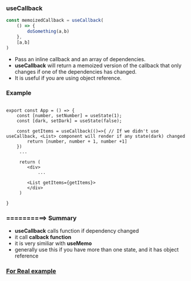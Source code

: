 ### useCallback
```ts
const memoizedCallback = useCallback(
    () => {
        doSomething(a,b)
    },
    [a,b]
)
```
* Pass an inline callback and an array of dependencies.
* **useCallback** will return a memoized version of the callback that only changes if one of the dependencies has changed.
* It is useful if you are using object reference.

### Example

```tsx

export const App = () => {
    const [number, setNumber] = useState(1);
    const [dark, setDark] = useState(false);

    const getItems = useCallback(()=>{ // If we didn't use useCallback, <List> component will render if any state(dark) changed
        return [number, number + 1, number +1]
    })
     ...

     return (
        <div>
            ...

        <List getItems={getItems}>
        </div>
     )

}

```

### ==========> Summary
* **useCallback** calls function if dependency changed
* it call **calback function**
* it is very similiar with **useMemo**
* generally use this if you have more than one state, and it has object reference


### [For Real example](https://github.com/ridvandmrc/Self-Learning/blob/main/react/Hooks/hooks_api_reference/example/example-app/src/Hooks/useCallback.tsx)